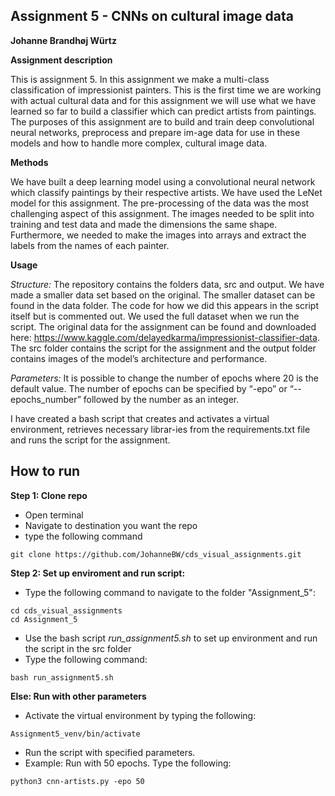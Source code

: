 ## Assignment 5 - CNNs on cultural image data
**Johanne Brandhøj Würtz**

__Assignment description__

This is assignment 5. In this assignment we make a multi-class classification of impressionist painters. This is the first time we are working with actual cultural data and for this assignment we will use what we have learned so far to build a classifier which can predict artists from paintings. The purposes of this assignment are to build and train deep convolutional neural networks, preprocess and prepare im-age data for use in these models and how to handle more complex, cultural image data. 

__Methods__

We have built a deep learning model using a convolutional neural network which classify paintings by their respective artists. We have used the LeNet model for this assignment. The pre-processing of the data was the most challenging aspect of this assignment. The images needed to be split into training and test data and made the dimensions the same shape. Furthermore, we needed to make the images into arrays and extract the labels from the names of each painter.  

__Usage__

_Structure:_
The repository contains the folders data, src and output. We have made a smaller data set based on the original. The smaller dataset can be found in the data folder. The code for how we did this appears in the script itself but is commented out. We used the full dataset when we run the script. The original data for the assignment can be found and downloaded here: https://www.kaggle.com/delayedkarma/impressionist-classifier-data. The src folder contains the script for the assignment and the output folder contains images of the model’s architecture and performance. 

_Parameters:_
It is possible to change the number of epochs where 20 is the default value. The number of epochs can be specified by “-epo” or “--epochs_number” followed by the number as an integer.

I have created a bash script that creates and activates a virtual environment, retrieves necessary librar-ies from the requirements.txt file and runs the script for the assignment.


## How to run
**Step 1: Clone repo**
- Open terminal
- Navigate to destination you want the repo
- type the following command
 ```console
 git clone https://github.com/JohanneBW/cds_visual_assignments.git
 ```
**Step 2: Set up enviroment and run script:**
- Type the following command to navigate to the folder "Assignment_5":
```console
cd cds_visual_assignments
cd Assignment_5
```  
- Use the bash script _run_assignment5.sh_ to set up environment and run the script in the src folder
- Type the following command:
```console
bash run_assignment5.sh
```  
**Else: Run with other parameters**
- Activate the virtual environment by typing the following:
```console
Assignment5_venv/bin/activate 
```
- Run the script with specified parameters. 
- Example: Run with 50 epochs. Type the following:
```console
python3 cnn-artists.py -epo 50
```
